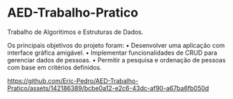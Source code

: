 # AED-Trabalho-Pratico
Trabalho de Algoritimos e Estruturas de Dados.

Os principais objetivos do projeto foram:
• Desenvolver uma aplicação com interface gráfica amigável.
• Implementar funcionalidades de CRUD para gerenciar dados de pessoas.
• Permitir a pesquisa e ordenação de pessoas com base em critérios definidos.

https://github.com/Eric-Pedro/AED-Trabalho-Pratico/assets/142186389/bcbe0a12-e2c6-43dc-af90-a67ba6fb050d

